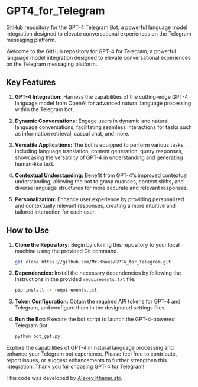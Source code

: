 # GPT4_for_Telegram
GitHub repository for the GPT-4 Telegram Bot, a powerful language model integration designed to elevate conversational experiences on the Telegram messaging platform.

Welcome to the GitHub repository for GPT-4 for Telegram, a powerful language model integration designed to elevate conversational experiences on the Telegram messaging platform.

## Key Features

1. **GPT-4 Integration:** Harness the capabilities of the cutting-edge GPT-4 language model from OpenAI for advanced natural language processing within the Telegram bot.

2. **Dynamic Conversations:** Engage users in dynamic and natural language conversations, facilitating seamless interactions for tasks such as information retrieval, casual chat, and more.

3. **Versatile Applications:** The bot is equipped to perform various tasks, including language translation, content generation, query responses, showcasing the versatility of GPT-4 in understanding and generating human-like text.

4. **Contextual Understanding:** Benefit from GPT-4's improved contextual understanding, allowing the bot to grasp nuances, context shifts, and diverse language structures for more accurate and relevant responses.

5. **Personalization:** Enhance user experience by providing personalized and contextually relevant responses, creating a more intuitive and tailored interaction for each user.

## How to Use

1. **Clone the Repository:** Begin by cloning this repository to your local machine using the provided Git command.

    ```bash
    git clone https://github.com/Mr-Khans/GPT4_for_Telegram.git
    ```

2. **Dependencies:** Install the necessary dependencies by following the instructions in the provided `requirements.txt` file.

    ```bash
    pip install -r requirements.txt
    ```

3. **Token Configuration:** Obtain the required API tokens for GPT-4 and Telegram, and configure them in the designated settings files.

4. **Run the Bot:** Execute the bot script to launch the GPT-4-powered Telegram Bot.

    ```bash
    python bot_gpt.py
    ```

Explore the capabilities of GPT-4 in natural language processing and enhance your Telegram bot experience. Please feel free to contribute, report issues, or suggest enhancements to further strengthen this integration. Thank you for choosing GPT-4 for Telegram!

<p>This code was developed by <a href="https://www.linkedin.com/in/alexey-hanevski-6a0b2b138/" target="_new">Alexey Khaneuski</a>.</p>
